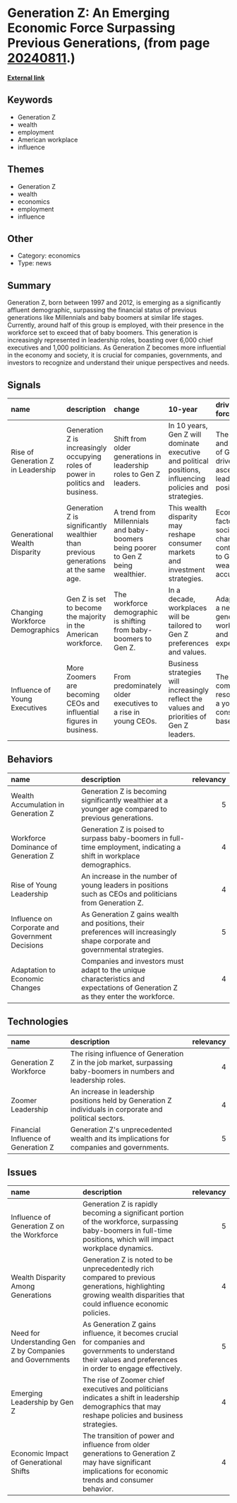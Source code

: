 # __Generation Z: An Emerging Economic Force Surpassing Previous Generations__, (from page [20240811](https://kghosh.substack.com/p/20240811).)

__[External link](https://www.economist.com/finance-and-economics/2024/04/16/generation-z-is-unprecedentedly-rich?utm_campaign=a.special-edition-newsletter&utm_medium=email.internal-newsletter.np&utm_source=salesforce-marketing-cloud&utm_term=5%2F4%2F2024&utm_content=ed-picks-image-link-1&etear=nl_special_1&utm_id=1878563)__



## Keywords

* Generation Z
* wealth
* employment
* American workplace
* influence

## Themes

* Generation Z
* wealth
* economics
* employment
* influence

## Other

* Category: economics
* Type: news

## Summary

Generation Z, born between 1997 and 2012, is emerging as a significantly affluent demographic, surpassing the financial status of previous generations like Millennials and baby boomers at similar life stages. Currently, around half of this group is employed, with their presence in the workforce set to exceed that of baby boomers. This generation is increasingly represented in leadership roles, boasting over 6,000 chief executives and 1,000 politicians. As Generation Z becomes more influential in the economy and society, it is crucial for companies, governments, and investors to recognize and understand their unique perspectives and needs.

## Signals

| name                               | description                                                                        | change                                                                           | 10-year                                                                                                  | driving-force                                                                    |   relevancy |
|:-----------------------------------|:-----------------------------------------------------------------------------------|:---------------------------------------------------------------------------------|:---------------------------------------------------------------------------------------------------------|:---------------------------------------------------------------------------------|------------:|
| Rise of Generation Z in Leadership | Generation Z is increasingly occupying roles of power in politics and business.    | Shift from older generations in leadership roles to Gen Z leaders.               | In 10 years, Gen Z will dominate executive and political positions, influencing policies and strategies. | The wealth and influence of Gen Z drive their ascent in leadership positions.    |           5 |
| Generational Wealth Disparity      | Generation Z is significantly wealthier than previous generations at the same age. | A trend from Millennials and baby-boomers being poorer to Gen Z being wealthier. | This wealth disparity may reshape consumer markets and investment strategies.                            | Economic factors and social changes contributing to Gen Z's wealth accumulation. |           4 |
| Changing Workforce Demographics    | Gen Z is set to become the majority in the American workforce.                     | The workforce demographic is shifting from baby-boomers to Gen Z.                | In a decade, workplaces will be tailored to Gen Z preferences and values.                                | Adaptation to a new generation's work ethic and expectations.                    |           5 |
| Influence of Young Executives      | More Zoomers are becoming CEOs and influential figures in business.                | From predominately older executives to a rise in young CEOs.                     | Business strategies will increasingly reflect the values and priorities of Gen Z leaders.                | The need for companies to resonate with a younger consumer base.                 |           4 |

## Behaviors

| name                                            | description                                                                                                                    |   relevancy |
|:------------------------------------------------|:-------------------------------------------------------------------------------------------------------------------------------|------------:|
| Wealth Accumulation in Generation Z             | Generation Z is becoming significantly wealthier at a younger age compared to previous generations.                            |           5 |
| Workforce Dominance of Generation Z             | Generation Z is poised to surpass baby-boomers in full-time employment, indicating a shift in workplace demographics.          |           4 |
| Rise of Young Leadership                        | An increase in the number of young leaders in positions such as CEOs and politicians from Generation Z.                        |           4 |
| Influence on Corporate and Government Decisions | As Generation Z gains wealth and positions, their preferences will increasingly shape corporate and governmental strategies.   |           5 |
| Adaptation to Economic Changes                  | Companies and investors must adapt to the unique characteristics and expectations of Generation Z as they enter the workforce. |           4 |

## Technologies

| name                                | description                                                                                                      |   relevancy |
|:------------------------------------|:-----------------------------------------------------------------------------------------------------------------|------------:|
| Generation Z Workforce              | The rising influence of Generation Z in the job market, surpassing baby-boomers in numbers and leadership roles. |           4 |
| Zoomer Leadership                   | An increase in leadership positions held by Generation Z individuals in corporate and political sectors.         |           4 |
| Financial Influence of Generation Z | Generation Z's unprecedented wealth and its implications for companies and governments.                          |           5 |

## Issues

| name                                                      | description                                                                                                                                                        |   relevancy |
|:----------------------------------------------------------|:-------------------------------------------------------------------------------------------------------------------------------------------------------------------|------------:|
| Influence of Generation Z on the Workforce                | Generation Z is rapidly becoming a significant portion of the workforce, surpassing baby-boomers in full-time positions, which will impact workplace dynamics.     |           5 |
| Wealth Disparity Among Generations                        | Generation Z is noted to be unprecedentedly rich compared to previous generations, highlighting growing wealth disparities that could influence economic policies. |           4 |
| Need for Understanding Gen Z by Companies and Governments | As Generation Z gains influence, it becomes crucial for companies and governments to understand their values and preferences in order to engage effectively.       |           5 |
| Emerging Leadership by Gen Z                              | The rise of Zoomer chief executives and politicians indicates a shift in leadership demographics that may reshape policies and business strategies.                |           4 |
| Economic Impact of Generational Shifts                    | The transition of power and influence from older generations to Generation Z may have significant implications for economic trends and consumer behavior.          |           4 |